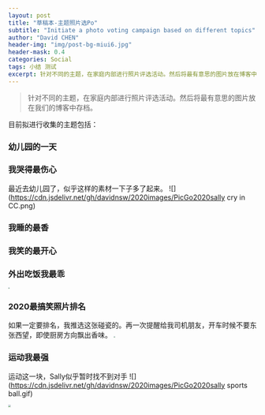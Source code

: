 ```yaml
---
layout: post
title: "草稿本-主题照片选Po"
subtitle: "Initiate a photo voting campaign based on different topics"
author: "David CHEN"
header-img: "img/post-bg-miui6.jpg"
header-mask: 0.4
categories: Social
tags: 小结 测试
excerpt: 针对不同的主题，在家庭内部进行照片评选活动。然后将最有意思的图片放在博客中存档。
---
```


> 针对不同的主题，在家庭内部进行照片评选活动。然后将最有意思的图片放在我们的博客中存档。

目前拟进行收集的主题包括：

### 幼儿园的一天

### 我哭得最伤心
最近去幼儿园了，似乎这样的素材一下子多了起来。
![](https://cdn.jsdelivr.net/gh/davidnsw/2020images/PicGo2020sally cry in CC.png)

### 我睡的最香

### 我笑的最开心

### 外出吃饭我最乖
<img src="https://cdn.jsdelivr.net/gh/davidnsw/2020images/PicGods family eating together.png" style="zoom:20%;" />

### 2020最搞笑照片排名
如果一定要排名，我推选这张碰瓷的。再一次提醒给我司机朋友，开车时候不要东张西望，即使厨房方向飘出香味。
<img src="https://cdn.jsdelivr.net/gh/davidnsw/2020images/PicGo2020fun iamges car accident.png" style="zoom:20%;" />

### 运动我最强
运动这一块，Sally似乎暂时找不到对手
![](https://cdn.jsdelivr.net/gh/davidnsw/2020images/PicGo2020sally sports ball.gif)

<img src="https://cdn.jsdelivr.net/gh/davidnsw/2020images/PicGo2020selene sports 2.png" style="zoom:30%;" />

